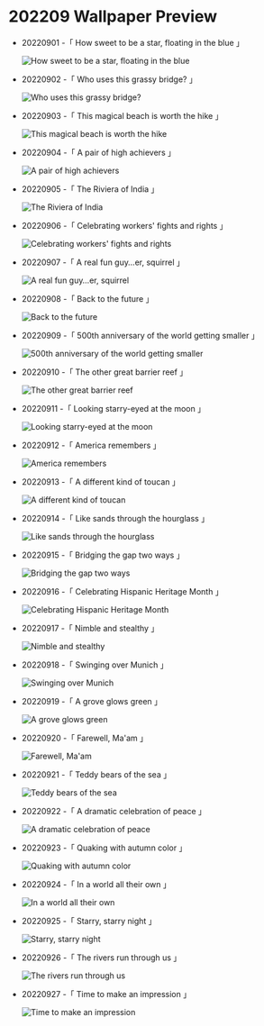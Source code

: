 # 202209 Wallpaper Preview

- 20220901 -「 How sweet to be a star, floating in the blue 」

  ![How sweet to be a star, floating in the blue](https://bing.com/th?id=OHR.BlueLinckia_EN-US7078787133_UHD.jpg&rf=LaDigue_UHD.jpg&pid=hp&w=3840&h=2160&rs=1&c=4)

- 20220902 -「 Who uses this grassy bridge? 」

  ![Who uses this grassy bridge?](https://bing.com/th?id=OHR.WildlifeCrossing_EN-US7691052130_UHD.jpg&rf=LaDigue_UHD.jpg&pid=hp&w=3840&h=2160&rs=1&c=4)

- 20220903 -「 This magical beach is worth the hike 」

  ![This magical beach is worth the hike](https://bing.com/th?id=OHR.SeitanLimania_EN-US5452823219_UHD.jpg&rf=LaDigue_UHD.jpg&pid=hp&w=3840&h=2160&rs=1&c=4)

- 20220904 -「 A pair of high achievers 」

  ![A pair of high achievers](https://bing.com/th?id=OHR.MalaysiaTwinTowers_EN-US7848703415_UHD.jpg&rf=LaDigue_UHD.jpg&pid=hp&w=3840&h=2160&rs=1&c=4)

- 20220905 -「 The Riviera of India 」

  ![The Riviera of India](https://bing.com/th?id=OHR.ArambolBeach_EN-US7908449198_UHD.jpg&rf=LaDigue_UHD.jpg&pid=hp&w=3840&h=2160&rs=1&c=4)

- 20220906 -「 Celebrating workers' fights and rights 」

  ![Celebrating workers' fights and rights](https://bing.com/th?id=OHR.GastoniaParade_EN-US8873564493_UHD.jpg&rf=LaDigue_UHD.jpg&pid=hp&w=3840&h=2160&rs=1&c=4)

- 20220907 -「 A real fun guy…er, squirrel 」

  ![A real fun guy…er, squirrel](https://bing.com/th?id=OHR.SquirrelMushroom_EN-US8955570535_UHD.jpg&rf=LaDigue_UHD.jpg&pid=hp&w=3840&h=2160&rs=1&c=4)

- 20220908 -「 Back to the future 」

  ![Back to the future](https://bing.com/th?id=OHR.MuseudoAmanha_EN-US9576177041_UHD.jpg&rf=LaDigue_UHD.jpg&pid=hp&w=3840&h=2160&rs=1&c=4)
- 20220909 -「 500th anniversary of the world getting smaller 」
  ![500th anniversary of the world getting smaller](https://bing.com/th?id=OHR.CircumnavigationAnni_EN-US9635067459_UHD.jpg&rf=LaDigue_UHD.jpg&pid=hp&w=3840&h=2160&rs=1&c=4) 
- 20220910 -「 The other great barrier reef 」
  ![The other great barrier reef](https://bing.com/th?id=OHR.BHNMBelize_EN-US6404020386_UHD.jpg&rf=LaDigue_UHD.jpg&pid=hp&w=3840&h=2160&rs=1&c=4) 
- 20220911 -「 Looking starry-eyed at the moon 」
  ![Looking starry-eyed at the moon](https://bing.com/th?id=OHR.KLMidAutumn_EN-US6642842911_UHD.jpg&rf=LaDigue_UHD.jpg&pid=hp&w=3840&h=2160&rs=1&c=4) 
- 20220912 -「 America remembers 」
  ![America remembers](https://bing.com/th?id=OHR.SOLHalfStaff_EN-US6710129226_UHD.jpg&rf=LaDigue_UHD.jpg&pid=hp&w=3840&h=2160&rs=1&c=4) 
- 20220913 -「 A different kind of toucan 」
  ![A different kind of toucan](https://bing.com/th?id=OHR.Aracari_EN-US6920359857_UHD.jpg&rf=LaDigue_UHD.jpg&pid=hp&w=3840&h=2160&rs=1&c=4) 
- 20220914 -「 Like sands through the hourglass 」
  ![Like sands through the hourglass](https://bing.com/th?id=OHR.GSDNPest_EN-US6985335988_UHD.jpg&rf=LaDigue_UHD.jpg&pid=hp&w=3840&h=2160&rs=1&c=4) 
- 20220915 -「 Bridging the gap two ways 」
  ![Bridging the gap two ways](https://bing.com/th?id=OHR.MarbleCanyon_EN-US7056773172_UHD.jpg&rf=LaDigue_UHD.jpg&pid=hp&w=3840&h=2160&rs=1&c=4) 
- 20220916 -「 Celebrating Hispanic Heritage Month 」
  ![Celebrating Hispanic Heritage Month](https://bing.com/th?id=OHR.BuffaloMural_EN-US7123580117_UHD.jpg&rf=LaDigue_UHD.jpg&pid=hp&w=3840&h=2160&rs=1&c=4) 
- 20220917 -「 Nimble and stealthy 」
  ![Nimble and stealthy](https://bing.com/th?id=OHR.PianePuma_EN-US7221521942_UHD.jpg&rf=LaDigue_UHD.jpg&pid=hp&w=3840&h=2160&rs=1&c=4) 
- 20220918 -「 Swinging over Munich 」
  ![Swinging over Munich](https://bing.com/th?id=OHR.Wellenflug_EN-US7380614960_UHD.jpg&rf=LaDigue_UHD.jpg&pid=hp&w=3840&h=2160&rs=1&c=4) 
- 20220919 -「 A grove glows green 」
  ![A grove glows green](https://bing.com/th?id=OHR.ArashiyamaBamboo_EN-US7569665443_UHD.jpg&rf=LaDigue_UHD.jpg&pid=hp&w=3840&h=2160&rs=1&c=4) 
- 20220920 -「 Farewell, Ma'am 」
  ![Farewell, Ma'am](https://bing.com/th?id=OHR.QueenFuneral_EN-US7710269016_UHD.jpg&rf=LaDigue_UHD.jpg&pid=hp&w=3840&h=2160&rs=1&c=4) 
- 20220921 -「 Teddy bears of the sea 」
  ![Teddy bears of the sea](https://bing.com/th?id=OHR.SitkaOtters_EN-US7714053956_UHD.jpg&rf=LaDigue_UHD.jpg&pid=hp&w=3840&h=2160&rs=1&c=4) 
- 20220922 -「 A dramatic celebration of peace 」
  ![A dramatic celebration of peace](https://bing.com/th?id=OHR.PWPeaceDoves_EN-US7797522376_UHD.jpg&rf=LaDigue_UHD.jpg&pid=hp&w=3840&h=2160&rs=1&c=4) 
- 20220923 -「 Quaking with autumn color 」
  ![Quaking with autumn color](https://bing.com/th?id=OHR.LastDollarRoad_EN-US7923638318_UHD.jpg&rf=LaDigue_UHD.jpg&pid=hp&w=3840&h=2160&rs=1&c=4) 
- 20220924 -「 In a world all their own 」
  ![In a world all their own](https://bing.com/th?id=OHR.GoldenJellyfish_EN-US6743816471_UHD.jpg&rf=LaDigue_UHD.jpg&pid=hp&w=3840&h=2160&rs=1&c=4) 
- 20220925 -「 Starry, starry night 」
  ![Starry, starry night](https://bing.com/th?id=OHR.DarkSkyAcadia_EN-US6966527964_UHD.jpg&rf=LaDigue_UHD.jpg&pid=hp&w=3840&h=2160&rs=1&c=4) 
- 20220926 -「 The rivers run through us 」
  ![The rivers run through us](https://bing.com/th?id=OHR.AmazonMangroves_EN-US7068770726_UHD.jpg&rf=LaDigue_UHD.jpg&pid=hp&w=3840&h=2160&rs=1&c=4) 
- 20220927 -「 Time to make an impression 」
  ![Time to make an impression](https://bing.com/th?id=OHR.SusitnaRiver_EN-US7154675950_UHD.jpg&rf=LaDigue_UHD.jpg&pid=hp&w=3840&h=2160&rs=1&c=4) 
